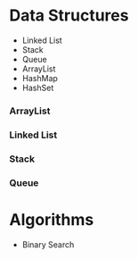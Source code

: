 # Data Structures  
- Linked List  
- Stack  
- Queue  
- ArrayList
- HashMap
- HashSet   

### ArrayList  
  
### Linked List  

### Stack  

### Queue  

# Algorithms
- Binary Search